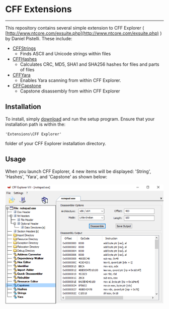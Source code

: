 # CFF Extensions #

----------

This repository contains several simple extension to CFF Explorer ( [http://www.ntcore.com/exsuite.php](http://www.ntcore.com/exsuite.php) ) by Daniel Pistelli. These include:

 * [CFFStrings](https://github.com/bfosterjr/CFFExtensions/tree/master/CFFStrings)
	 * Finds ASCII and Unicode strings within files
 * [CFFHashes](https://github.com/bfosterjr/CFFExtensions/tree/master/CFFHashes)
	 * Calculates CRC, MD5, SHA1 and SHA256 hashes for files and parts of files
 * [CFFYara](https://github.com/bfosterjr/CFFExtensions/tree/master/CFFYara)
	 * Enables Yara scanning from within CFF Explorer.
 * [CFFCapstone](https://github.com/bfosterjr/CFFExtensions/tree/master/CFFCapstone)
	 * Capstone disassembly from within CFF Explorer


## Installation ##

To install, simply [download](https://github.com/bfosterjr/CFFExtensions/raw/master/bin/CFFExtensions_1.0.4_setup.exe) and run the setup program. Ensure that your installation path is within the:

	'Extensions\CFF Explorer' 

folder of your CFF Explorer installation directory. 

## Usage ##

When you launch CFF Explorer, 4 new items will be displayed: 'String', 'Hashes', 'Yara', and 'Capstone' as shown below:

![](https://github.com/bfosterjr/CFFExtensions/raw/master/CFFCapstone/cffcapstone.png)


